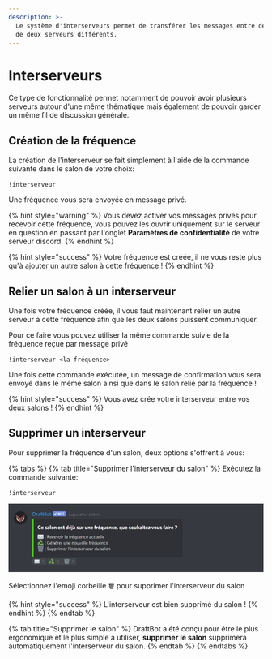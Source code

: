 ```yaml
---
description: >-
  Le système d'interserveurs permet de transférer les messages entre deux salons
  de deux serveurs différents.
---
```


# Interserveurs

Ce type de fonctionnalité permet notamment de pouvoir avoir plusieurs serveurs autour d'une même thématique mais également de pouvoir garder un même fil de discussion générale.

## Création de la fréquence

La création de l'interserveur se fait simplement à l'aide de la commande suivante dans le salon de votre choix:

```
!interserveur
```

Une fréquence vous sera envoyée en message privé.

{% hint style="warning" %}
Vous devez activer vos messages privés pour recevoir cette fréquence, vous pouvez les ouvrir uniquement sur le serveur en question en passant par l'onglet **Paramètres de confidentialité** de votre serveur discord.
{% endhint %}

{% hint style="success" %}
Votre fréquence est créée, il ne vous reste plus qu'à ajouter un autre salon à cette fréquence !
{% endhint %}

## Relier un salon à un interserveur

Une fois votre fréquence créée, il vous faut maintenant relier un autre serveur à cette fréquence afin que les deux salons puissent communiquer.

Pour ce faire vous pouvez utiliser la même commande suivie de la fréquence reçue par message privé

```text
!interserveur <la fréquence>
```

Une fois cette commande exécutée, un message de confirmation vous sera envoyé dans le même salon ainsi que dans le salon relié par la fréquence !

{% hint style="success" %}
Vous avez crée votre interserveur entre vos deux salons !
{% endhint %}

## Supprimer un interserveur

Pour supprimer la fréquence d'un salon, deux options s'offrent à vous:

{% tabs %}
{% tab title="Supprimer l\'interserveur du salon" %}
Exécutez la commande suivante:

```text
!interserveur
```

![R&#xE9;ponse de DraftBot &#xE0; la commande](../.gitbook/assets/image%20%281%29.png)

Sélectionnez l'emoji corbeille 🗑️ pour supprimer l'interserveur du salon

{% hint style="success" %}
L'interserveur est bien supprimé du salon !
{% endhint %}
{% endtab %}

{% tab title="Supprimer le salon" %}
DraftBot a été conçu pour être le plus ergonomique et le plus simple a utiliser, **supprimer le salon** supprimera automatiquement l'interserveur du salon.
{% endtab %}
{% endtabs %}


